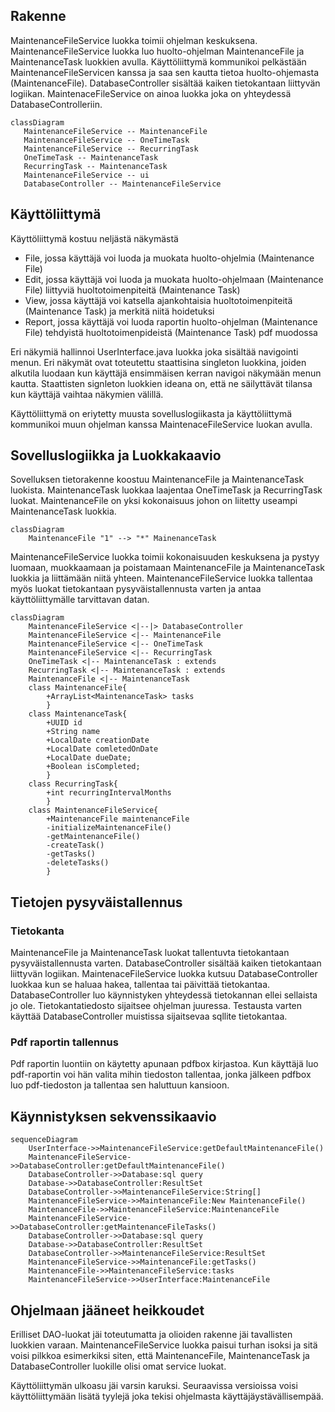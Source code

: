 ## Rakenne

MaintenanceFileService luokka toimii ohjelman keskuksena.
MaintenanceFileService luokka luo huolto-ohjelman MaintenanceFile ja MaintenanceTask luokkien avulla.
Käyttöliittymä kommunikoi pelkästään MaintenanceFileServicen kanssa ja saa sen kautta tietoa huolto-ohjemasta (MaintenanceFile).
DatabaseController sisältää kaiken tietokantaan liittyvän logiikan. MaintenaceFileService on ainoa luokka joka on yhteydessä DatabaseControlleriin.

 ```mermaid
 classDiagram
 	MaintenanceFileService -- MaintenanceFile
	MaintenanceFileService -- OneTimeTask
	MaintenanceFileService -- RecurringTask
	OneTimeTask -- MaintenanceTask
	RecurringTask -- MaintenanceTask
	MaintenanceFileService -- ui
	DatabaseController -- MaintenanceFileService
 
 ```
 
## Käyttöliittymä

Käyttöliittymä kostuu neljästä näkymästä
- File, jossa käyttäjä voi luoda ja muokata huolto-ohjelmia (Maintenance File)
- Edit, jossa käyttäjä voi luoda ja muokata huolto-ohjelmaan (Maintenance File) liittyviä huoltotoimenpiteitä (Maintenance Task)
- View, jossa käyttäjä voi katsella ajankohtaisia huoltotoimenpiteitä (Maintenance Task) ja merkitä niitä hoidetuksi
- Report, jossa käyttäjä voi luoda raportin huolto-ohjelman (Maintenance File) tehdyistä huoltotoimenpideistä (Maintenance Task) pdf muodossa

 Eri näkymiä hallinnoi UserInterface.java luokka joka sisältää navigointi menun. Eri näkymät ovat toteutettu staattisina singleton luokkina,
 joiden alkutila luodaan kun käyttäjä ensimmäisen kerran navigoi näkymään menun kautta. Staattisten signleton luokkien ideana on, 
 että ne säilyttävät tilansa kun käyttäjä vaihtaa näkymien välillä.
 
 Käyttöliittymä on eriytetty muusta sovelluslogiikasta ja käyttöliittymä kommunikoi muun ohjelman kanssa MaintenaceFileService luokan avulla.
 
## Sovelluslogiikka ja Luokkakaavio

Sovelluksen tietorakenne koostuu MaintenanceFile ja MaintenanceTask luokista. MaintenanceTask luokkaa laajentaa OneTimeTask ja RecurringTask luokat. 
MaintenanceFile on yksi kokonaisuus johon on liitetty useampi MaintenanceTask luokkia. 
```mermaid
classDiagram
	MaintenanceFile "1" --> "*" MainenanceTask
```	

MaintenanceFileService luokka toimii kokonaisuuden keskuksena ja pystyy luomaan, muokkaamaan ja poistamaan MaintenanceFile ja MaintenanceTask luokkia ja liittämään niitä yhteen. 
MaintenanceFileService luokka tallentaa myös luokat tietokantaan pysyväistallennusta varten ja antaa käyttöliittymälle tarvittavan datan. 

```mermaid
classDiagram
	MaintenanceFileService <|--|> DatabaseController
	MaintenanceFileService <|-- MaintenanceFile
	MaintenanceFileService <|-- OneTimeTask
	MaintenanceFileService <|-- RecurringTask
	OneTimeTask <|-- MaintenanceTask : extends
	RecurringTask <|-- MaintenanceTask : extends
	MaintenanceFile <|-- MaintenanceTask
	class MaintenanceFile{
		+ArrayList<MaintenanceTask> tasks
		}
	class MaintenanceTask{
		+UUID id
		+String name
		+LocalDate creationDate
		+LocalDate comletedOnDate
		+LocalDate dueDate;
		+Boolean isCompleted;
		}
	class RecurringTask{
		+int recurringIntervalMonths
		}
	class MaintenanceFileService{
		+MaintenanceFile maintenanceFile
		-initializeMaintenanceFile()
		-getMaintenanceFile()
		-createTask()
		-getTasks()
		-deleteTasks()
		}

```

## Tietojen pysyväistallennus

### Tietokanta

MaintenanceFile ja MaintenanceTask luokat tallentuvta tietokantaan pysyväistallennusta varten. DatabaseController sisältää kaiken tietokantaan liittyvän logiikan. 
MaintenaceFileService luokka kutsuu DatabaseController luokkaa kun se haluaa hakea, tallentaa tai päivittää tietokantaa.
DatabaseController luo käynnistyken yhteydessä tietokannan ellei sellaista jo ole. Tietokantatiedosto sijaitsee ohjelman juuressa.
Testausta varten käyttää DatabaseController muistissa sijaitsevaa sqllite tietokantaa.

### Pdf raportin tallennus

Pdf raportin luontiin on käytetty apunaan pdfbox kirjastoa. Kun käyttäjä luo pdf-raportin voi hän valita mihin tiedoston tallentaa, jonka jälkeen pdfbox luo
pdf-tiedoston ja tallentaa sen haluttuun kansioon.

## Käynnistyksen sekvenssikaavio

```mermaid
sequenceDiagram
	UserInterface->>MaintenanceFileService:getDefaultMaintenanceFile()
	MaintenanceFileService->>DatabaseController:getDefaultMaintenanceFile()
	DatabaseController->>Database:sql query
	Database->>DatabaseController:ResultSet
	DatabaseController->>MaintenanceFileService:String[]
	MaintenanceFileService->>MaintenanceFile:New MaintenanceFile()
	MaintenanceFile->>MaintenanceFileService:MaintenanceFile
	MaintenanceFileService->>DatabaseController:getMaintenanceFileTasks()
	DatabaseController->>Database:sql query
	Database->>DatabaseController:ResultSet
	DatabaseController->>MaintenanceFileService:ResultSet
	MaintenanceFileService->>MaintenanceFile:getTasks()
	MaintenanceFile->>MaintenanceFileService:tasks
	MaintenanceFileService->>UserInterface:MaintenanceFile
```

## Ohjelmaan jääneet heikkoudet

Erilliset DAO-luokat jäi toteutumatta ja olioiden rakenne jäi tavallisten luokkien varaan. 
MaintenanceFileService luokka paisui turhan isoksi ja sitä voisi pilkkoa esimerkiksi siten, että MaintenanceFile, MaintenanceTask ja DatabaseController luokille olisi
omat service luokat.

Käyttöliittymän ulkoasu jäi varsin karuksi. Seuraavissa versioissa voisi käyttöliittymään lisätä tyylejä joka tekisi ohjelmasta käyttäjäystävällisempää. 
